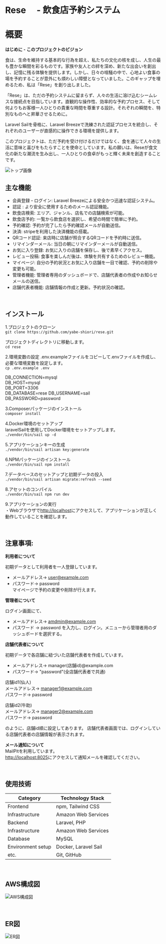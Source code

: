 # Rese　 - 飲食店予約システム

# 概要
**はじめに - このプロジェクトのビジョン**　　

食は、生命を維持する基本的な行為を超え、私たちの文化の核を成し、人生の最も豊かな瞬間を彩るものです。家族や友人との絆を深め、新たな出会いを創出し、記憶に残る体験を提供します。しかし、日々の喧騒の中で、心地よい食事の場を予約することが意外にも煩わしい障壁となっていました。このギャップを埋めるため、私は「Rese」を創り出しました。

「Rese」は、ただの予約システムに留まらず、人々の生活に溶け込むシームレスな接続点を目指しています。直観的な操作性、効率的な予約プロセス、そして何よりもお客様一人ひとりの貴重な時間を尊重する設計。それぞれの瞬間を、特別なものへと昇華させるために。

Laravel Sailを骨格に、Laravel Breezeで洗練された認証プロセスを統合し、それぞれのユーザーが直感的に操作できる環境を提供します。

このプロジェクトは、ただ予約を受け付けるだけではなく、食を通じて人々の生活に意味と喜びをもたらすことを使命としています。私の願いは、Reseが食文化の新たな潮流を生み出し、一人ひとりの食卓がもっと輝く未来を創造することです。

![トップ画像](https://github.com/yabe-shiori/rese/assets/142664073/317577fe-3f3a-471f-b654-ca38bc0a50af)

## 主な機能　　
- 会員登録・ログイン: Laravel Breezeによる安全かつ迅速な認証システム。
- 認証 : より安全に使用するためのメール認証機能。
- 飲食店検索: エリア、ジャンル、店名での店舗検索が可能。
- 飲食店予約: 一覧から飲食店を選択し、希望の時間で簡単に予約。
- 予約確認: 予約が完了したら予約確認メールが自動送信。
- 決済: stripeを利用した決済機能の搭載。
- QRコード認証: 来店時に店舗が照合するQRコードを予約時に送信。
- リマインダーメール: 当日の朝にリマインダーメールが自動送信。
- お気に入り登録: お気に入りの店舗を保存し、後で素早くアクセス。
- レビュー投稿: 食事を楽しんだ後は、体験を共有するためのレビュー機能。
- マイページ: 自分の予約状況とお気に入り店舗を一目で確認、予約の削除や変更も可能。
- 管理者機能: 管理者専用のダッシュボードで、店舗代表者の作成やお知らせメールの送信。
- 店舗代表者機能: 店舗情報の作成と更新。予約状況の確認。

<br />

## インストール

1.プロジェクトのクローン  
`git clone https://github.com/yabe-shiori/rese.git` 

  
プロジェクトディレクトリに移動します。    
`cd rese`  

2.環境変数の設定
.env.exampleファイルをコピーして.envファイルを作成し、必要な環境変数を設定します。  
`cp .env.example .env`  

DB_CONNECTION=mysql  
DB_HOST=mysql  
DB_PORT=3306  
DB_DATABASE=rese 
DB_USERNAME=sail  
DB_PASSWORD=password  

3.Composerパッケージのインストール  
`composer install`

4.Docker環境のセットアップ  
laravelSailを使用してDocker環境をセットアップします。  
`./vendor/bin/sail up -d`    

5.アプリケーションキーの生成  
`./vendor/bin/sail artisan key:generate`    
  
6.NPMパッケージのインストール  
`./vendor/bin/sail npm install`    

7.データベースのセットアップと初期データの投入  
`./vendor/bin/sail artisan migrate:refresh --seed `  

8.アセットのコンパイル  
`./vendor/bin/sail npm run dev`        

9.アプリケーションの実行  
・Webブラウザで[http://localhost](http://localhost)にアクセスして、アプリケーションが正しく動作していることを確認します。  

<br />  

## 注意事項: 

**利用者について**  
  
初期データとして利用者を一人登録しています。  
- メールアドレス-> user@example.com
- パスワード-> password  
マイページで予約の変更や削除が行えます。
 
**管理者について** 

 ログイン画面にて、
- メールアドレス-> amdmin@example.com
- パスワード ->  password
を入力し、ログイン。メニューから管理者用のダッシュボードを選択する。

**店舗代表者について**　　

初期データで各店舗に紐づいた店舗代表者を作成しています。  

- メールアドレス-> manager(店舗id)@example.com  
- パスワード-> "password"(全店舗代表者で共通)  
  
店舗id1(仙人)  
メールアドレス-> manager1@example.com  
パスワード-> password  

店舗id2(牛助)  
メールアドレス-> manager2@example.com   
パスワード-> password    

のように、店舗id順に設定してあります。
店舗代表者画面では、ログインしている店舗代表者の店舗情報が表示されます。  

  
**メール通知について**  
MailPitを利用しています。  
[http://localhost:8025](http://localhost:8025)にアクセスして通知メールを確認してください。  


<br />

## 使用技術

| Category          | Technology Stack                                     |
| ----------------- | --------------------------------------------------   |
| Frontend          | npm, Tailwind CSS                                    |
| Infrastructure    | Amazon Web Services                                  |
| Backend           | Laravel, PHP                                         |
| Infrastructure    | Amazon Web Services                                  |
| Database          | MySQL                                                |
| Environment setup | Docker, Laravel Sail                                 |
| etc.              | Git, GitHub                                          |

<br />

## AWS構成図

![AWS構成図](https://github.com/yabe-shiori/rese/assets/142664073/1efc7daf-af55-4b83-9cbf-f1aad0721284)

<br />

## ER図

![ER図](https://github.com/yabe-shiori/rese/assets/142664073/b89d6849-2787-4a15-bab0-1a8e7065fa15)

<br />


